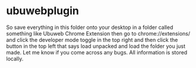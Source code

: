 # ubuwebplugin
So save everything in this folder onto your desktop in a folder called something like Ubuweb Chrome Extension then go to chrome://extensions/ and click the developer mode toggle in the top right and then click the button in the top left that says load unpacked and load the folder you just made. Let me know if you come across any bugs. All information is stored locally.
